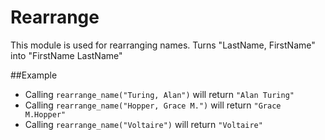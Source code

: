 Rearrange
==========

This module is used for rearranging names.
Turns "LastName, FirstName"  into "FirstName LastName"

##Example

* Calling `rearrange_name("Turing, Alan")` will return `"Alan Turing"`
* Calling `rearrange_name("Hopper, Grace M.")` will return `"Grace M.Hopper"`
* Calling `rearrange_name("Voltaire")` will return `"Voltaire"`

